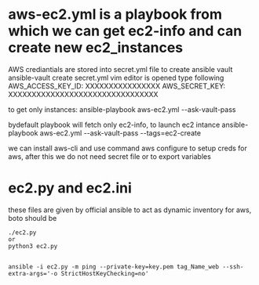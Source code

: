 # aws-ec2.yml is a playbook from which we can get ec2-info and can create new ec2_instances

AWS crediantials are stored into secret.yml file
to create ansible vault
    ansible-vault create secret.yml
vim editor is opened type following
    AWS_ACCESS_KEY_ID: XXXXXXXXXXXXXXXX
    AWS_SECRET_KEY: XXXXXXXXXXXXXXXXXXXXXXXXXXXXXXXX

to get only instances:
    ansible-playbook aws-ec2.yml --ask-vault-pass

bydefault playbook will fetch only ec2-info, to launch ec2 intance
    ansible-playbook aws-ec2.yml --ask-vault-pass --tags=ec2-create

we can install aws-cli and use command aws configure to setup creds for aws, after this we do not need secret file or to export variables

# ec2.py and ec2.ini
these files are given by official ansible to act as dynamic inventory for aws, boto should be 

    ./ec2.py 
    or
    python3 ec2.py


    ansible -i ec2.py -m ping --private-key=key.pem tag_Name_web --ssh-extra-args='-o StrictHostKeyChecking=no'